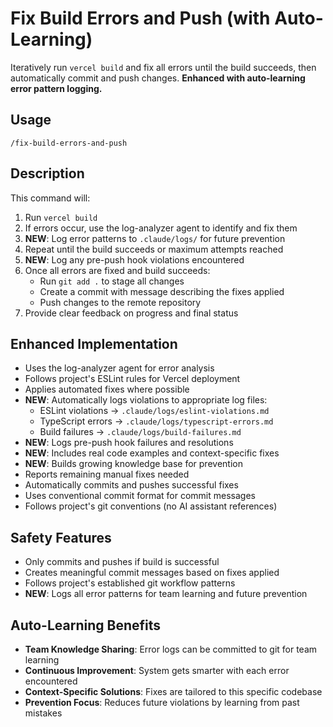 # Fix Build Errors and Push (with Auto-Learning)

Iteratively run `vercel build` and fix all errors until the build succeeds, then automatically commit and push changes. **Enhanced with auto-learning error pattern logging.**

## Usage
```
/fix-build-errors-and-push
```

## Description
This command will:
1. Run `vercel build` 
2. If errors occur, use the log-analyzer agent to identify and fix them
3. **NEW**: Log error patterns to `.claude/logs/` for future prevention
4. Repeat until the build succeeds or maximum attempts reached
5. **NEW**: Log any pre-push hook violations encountered
6. Once all errors are fixed and build succeeds:
   - Run `git add .` to stage all changes
   - Create a commit with message describing the fixes applied
   - Push changes to the remote repository
7. Provide clear feedback on progress and final status

## Enhanced Implementation
- Uses the log-analyzer agent for error analysis
- Follows project's ESLint rules for Vercel deployment
- Applies automated fixes where possible
- **NEW**: Automatically logs violations to appropriate log files:
  - ESLint violations → `.claude/logs/eslint-violations.md`
  - TypeScript errors → `.claude/logs/typescript-errors.md`
  - Build failures → `.claude/logs/build-failures.md`
- **NEW**: Logs pre-push hook failures and resolutions
- **NEW**: Includes real code examples and context-specific fixes
- **NEW**: Builds growing knowledge base for prevention
- Reports remaining manual fixes needed
- Automatically commits and pushes successful fixes
- Uses conventional commit format for commit messages
- Follows project's git conventions (no AI assistant references)

## Safety Features
- Only commits and pushes if build is successful
- Creates meaningful commit messages based on fixes applied
- Follows project's established git workflow patterns
- **NEW**: Logs all error patterns for team learning and future prevention

## Auto-Learning Benefits
- **Team Knowledge Sharing**: Error logs can be committed to git for team learning
- **Continuous Improvement**: System gets smarter with each error encountered
- **Context-Specific Solutions**: Fixes are tailored to this specific codebase
- **Prevention Focus**: Reduces future violations by learning from past mistakes
